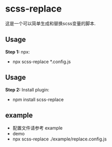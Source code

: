 # scss-replace


这是一个可以简单生成和替换scss变量的脚本.


## Usage
  **Step 1:** npx:
  - npx scss-replace *.config.js

## Usage
  **Step 2:** Install plugin:
  - npm install scss-replace



## example

- 配置文件请参考 example
- demo
- npx scss-replace ./example/replace.config.js


 

<!-- [PostCSS]: https://github.com/postcss/postcss

```css
.foo {
  /* Input example */
}
```

```css
.foo {
  /* Output example */
}
```

